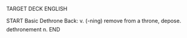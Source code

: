 TARGET DECK
ENGLISH

START
Basic
Dethrone
Back: v. (-ning) remove from a throne, depose.  dethronement n.
END
